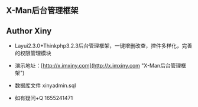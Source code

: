## X-Man后台管理框架
## Author  Xiny
+ Layui2.3.0+Thinkphp3.2.3后台管理框架，一键增删改查，控件多样化，完善的权限管理模块

+ 演示地址：[http://x.imxiny.com](http://x.imxiny.com "X-Man后台管理框架")
+ 数据库文件 xinyadmin.sql
+ 如有疑问+Q 1655241471


